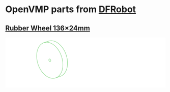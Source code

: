 # OpenVMP parts from [DFRobot](https://www.dfrobot.com/)
## [Rubber Wheel 136×24mm](https://www.dfrobot.com/product-1006.html)

[<img alt='Rubber Wheel 136×24mm' src='https://github.com/openvmp/openvmp-models/blob/main/generated_files/parts/dfrobot/rubber-wheel.png'/>](https://github.com/openvmp/openvmp-models/blob/main/generated_files/parts/dfrobot/rubber-wheel.stl)

